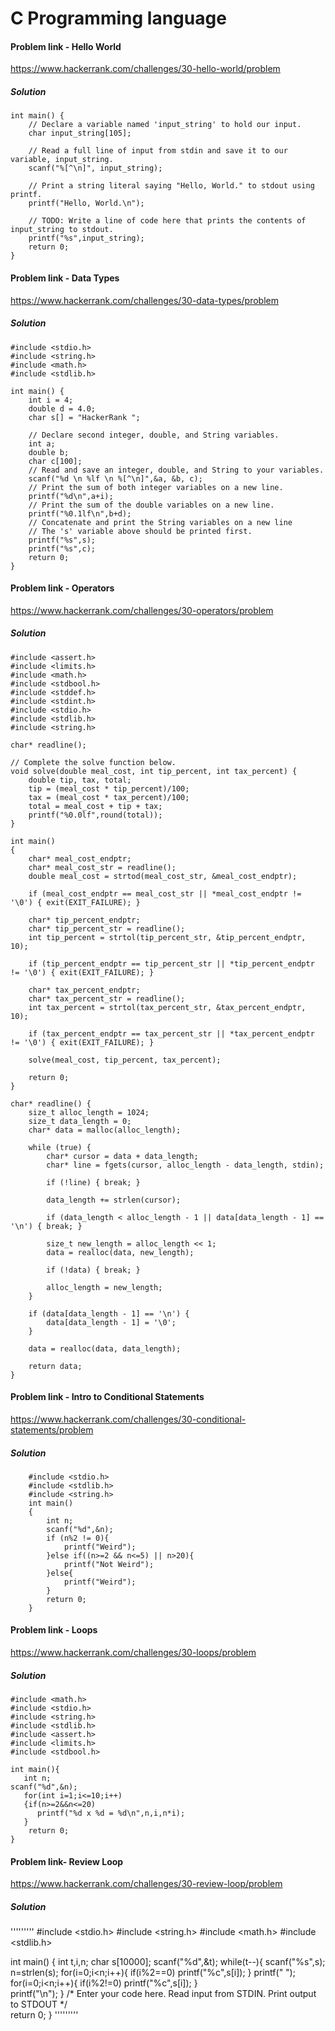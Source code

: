 # C Programming language

#### Problem link - Hello World
https://www.hackerrank.com/challenges/30-hello-world/problem
##### Solution
```
int main() {
    // Declare a variable named 'input_string' to hold our input.
    char input_string[105]; 
    
    // Read a full line of input from stdin and save it to our variable, input_string.
    scanf("%[^\n]", input_string); 
    
    // Print a string literal saying "Hello, World." to stdout using printf.
    printf("Hello, World.\n");
    
    // TODO: Write a line of code here that prints the contents of input_string to stdout.
    printf("%s",input_string);
    return 0;
}
```
#### Problem link - Data Types
https://www.hackerrank.com/challenges/30-data-types/problem
##### Solution
```
#include <stdio.h>
#include <string.h>
#include <math.h>
#include <stdlib.h>

int main() {
    int i = 4;
    double d = 4.0;
    char s[] = "HackerRank ";
    
    // Declare second integer, double, and String variables.
    int a;
    double b;
    char c[100];
    // Read and save an integer, double, and String to your variables.
    scanf("%d \n %lf \n %[^\n]",&a, &b, c);
    // Print the sum of both integer variables on a new line.
    printf("%d\n",a+i);
    // Print the sum of the double variables on a new line.
    printf("%0.1lf\n",b+d);
    // Concatenate and print the String variables on a new line
    // The 's' variable above should be printed first.
    printf("%s",s);
    printf("%s",c);
    return 0;
}
```
#### Problem link - Operators
https://www.hackerrank.com/challenges/30-operators/problem
##### Solution
````````
#include <assert.h>
#include <limits.h>
#include <math.h>
#include <stdbool.h>
#include <stddef.h>
#include <stdint.h>
#include <stdio.h>
#include <stdlib.h>
#include <string.h>

char* readline();

// Complete the solve function below.
void solve(double meal_cost, int tip_percent, int tax_percent) {
    double tip, tax, total;
    tip = (meal_cost * tip_percent)/100;
    tax = (meal_cost * tax_percent)/100;
    total = meal_cost + tip + tax;
    printf("%0.0lf",round(total));
}

int main()
{
    char* meal_cost_endptr;
    char* meal_cost_str = readline();
    double meal_cost = strtod(meal_cost_str, &meal_cost_endptr);

    if (meal_cost_endptr == meal_cost_str || *meal_cost_endptr != '\0') { exit(EXIT_FAILURE); }

    char* tip_percent_endptr;
    char* tip_percent_str = readline();
    int tip_percent = strtol(tip_percent_str, &tip_percent_endptr, 10);

    if (tip_percent_endptr == tip_percent_str || *tip_percent_endptr != '\0') { exit(EXIT_FAILURE); }

    char* tax_percent_endptr;
    char* tax_percent_str = readline();
    int tax_percent = strtol(tax_percent_str, &tax_percent_endptr, 10);

    if (tax_percent_endptr == tax_percent_str || *tax_percent_endptr != '\0') { exit(EXIT_FAILURE); }

    solve(meal_cost, tip_percent, tax_percent);

    return 0;
}

char* readline() {
    size_t alloc_length = 1024;
    size_t data_length = 0;
    char* data = malloc(alloc_length);

    while (true) {
        char* cursor = data + data_length;
        char* line = fgets(cursor, alloc_length - data_length, stdin);

        if (!line) { break; }

        data_length += strlen(cursor);

        if (data_length < alloc_length - 1 || data[data_length - 1] == '\n') { break; }

        size_t new_length = alloc_length << 1;
        data = realloc(data, new_length);

        if (!data) { break; }

        alloc_length = new_length;
    }

    if (data[data_length - 1] == '\n') {
        data[data_length - 1] = '\0';
    }

    data = realloc(data, data_length);

    return data;
}
````````

#### Problem link - Intro to Conditional Statements
https://www.hackerrank.com/challenges/30-conditional-statements/problem
##### Solution
``````````````````
    #include <stdio.h>
    #include <stdlib.h>
    #include <string.h>
    int main()
    {
        int n;
        scanf("%d",&n);
        if (n%2 != 0){
            printf("Weird");
        }else if((n>=2 && n<=5) || n>20){
            printf("Not Weird");
        }else{
            printf("Weird");
        }
        return 0;
    }
``````````````````

#### Problem link - Loops
https://www.hackerrank.com/challenges/30-loops/problem
##### Solution
`````````
#include <math.h>
#include <stdio.h>
#include <string.h>
#include <stdlib.h>
#include <assert.h>
#include <limits.h>
#include <stdbool.h>

int main(){
   int n; 
scanf("%d",&n);
   for(int i=1;i<=10;i++)
   {if(n>=2&&n<=20)
      printf("%d x %d = %d\n",n,i,n*i);
   }
    return 0;
}
`````````

#### Problem link- Review Loop
https://www.hackerrank.com/challenges/30-review-loop/problem
##### Solution
'''''''''
#include <stdio.h>
#include <string.h>
#include <math.h>
#include <stdlib.h>

int main() {
    int t,i,n;
    char s[10000];
    scanf("%d",&t);
    while(t--){
        scanf("%s",s);
        n=strlen(s);
        for(i=0;i<n;i++){
            if(i%2==0)
                printf("%c",s[i]);
        }
        printf(" ");
        for(i=0;i<n;i++){
            if(i%2!=0)
                printf("%c",s[i]);
        }   
        printf("\n");
    }
    /* Enter your code here. Read input from STDIN. Print output to STDOUT */    
    return 0;
}
'''''''''
